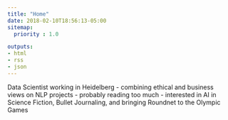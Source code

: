 ```yaml
---
title: "Home"
date: 2018-02-10T18:56:13-05:00
sitemap:
  priority : 1.0

outputs:
- html
- rss
- json
---
```

<p>Data Scientist working in Heidelberg - combining ethical and business views on NLP projects - probably reading too much - interested in AI in Science Fiction, Bullet Journaling, and bringing Roundnet to the Olympic Games</p>
